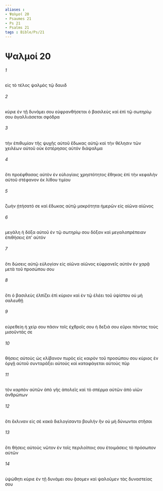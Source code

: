 ```yaml
---
aliases : 
- Ψαλμοί 20
- Psaumes 21
- Ps 21
- Psalms 21
tags : Bible/Ps/21
---
```


# Ψαλμοί 20

###### 1
εἰς τὸ τέλος ψαλμὸς τῷ δαυιδ
###### 2
κύριε ἐν τῇ δυνάμει σου εὐφρανθήσεται ὁ βασιλεὺς καὶ ἐπὶ τῷ σωτηρίῳ σου ἀγαλλιάσεται σφόδρα
###### 3
τὴν ἐπιθυμίαν τῆς ψυχῆς αὐτοῦ ἔδωκας αὐτῷ καὶ τὴν θέλησιν τῶν χειλέων αὐτοῦ οὐκ ἐστέρησας αὐτόν διάψαλμα
###### 4
ὅτι προέφθασας αὐτὸν ἐν εὐλογίαις χρηστότητος ἔθηκας ἐπὶ τὴν κεφαλὴν αὐτοῦ στέφανον ἐκ λίθου τιμίου
###### 5
ζωὴν ᾐτήσατό σε καὶ ἔδωκας αὐτῷ μακρότητα ἡμερῶν εἰς αἰῶνα αἰῶνος
###### 6
μεγάλη ἡ δόξα αὐτοῦ ἐν τῷ σωτηρίῳ σου δόξαν καὶ μεγαλοπρέπειαν ἐπιθήσεις ἐπ' αὐτόν
###### 7
ὅτι δώσεις αὐτῷ εὐλογίαν εἰς αἰῶνα αἰῶνος εὐφρανεῖς αὐτὸν ἐν χαρᾷ μετὰ τοῦ προσώπου σου
###### 8
ὅτι ὁ βασιλεὺς ἐλπίζει ἐπὶ κύριον καὶ ἐν τῷ ἐλέει τοῦ ὑψίστου οὐ μὴ σαλευθῇ
###### 9
εὑρεθείη ἡ χείρ σου πᾶσιν τοῖς ἐχθροῖς σου ἡ δεξιά σου εὕροι πάντας τοὺς μισοῦντάς σε
###### 10
θήσεις αὐτοὺς ὡς κλίβανον πυρὸς εἰς καιρὸν τοῦ προσώπου σου κύριος ἐν ὀργῇ αὐτοῦ συνταράξει αὐτούς καὶ καταφάγεται αὐτοὺς πῦρ
###### 11
τὸν καρπὸν αὐτῶν ἀπὸ γῆς ἀπολεῖς καὶ τὸ σπέρμα αὐτῶν ἀπὸ υἱῶν ἀνθρώπων
###### 12
ὅτι ἔκλιναν εἰς σὲ κακά διελογίσαντο βουλήν ἣν οὐ μὴ δύνωνται στῆσαι
###### 13
ὅτι θήσεις αὐτοὺς νῶτον ἐν τοῖς περιλοίποις σου ἑτοιμάσεις τὸ πρόσωπον αὐτῶν
###### 14
ὑψώθητι κύριε ἐν τῇ δυνάμει σου ᾄσομεν καὶ ψαλοῦμεν τὰς δυναστείας σου
